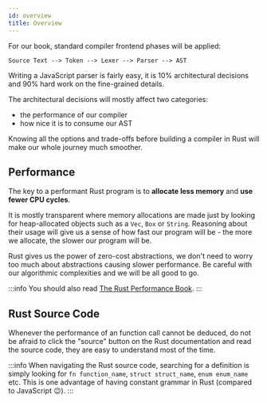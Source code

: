 ```yaml
---
id: overview
title: Overview
---
```


For our book, standard compiler frontend phases will be applied:

```markup
Source Text --> Token --> Lexer --> Parser --> AST
```

Writing a JavaScript parser is fairly easy,
it is 10% architectural decisions and 90% hard work on the fine-grained details.

The architectural decisions will mostly affect two categories:

- the performance of our compiler
- how nice it is to consume our AST

Knowing all the options and trade-offs before building a compiler in Rust will make our whole journey much smoother.

## Performance

The key to a performant Rust program is to **allocate less memory** and **use fewer CPU cycles**.

It is mostly transparent where memory allocations are made just by looking for heap-allocated objects such as a `Vec`, `Box` or `String`.
Reasoning about their usage will give us a sense of how fast our program will be - the more we allocate, the slower our program will be.

Rust gives us the power of zero-cost abstractions, we don't need to worry too much about abstractions causing slower performance.
Be careful with our algorithmic complexities and we will be all good to go.

:::info
You should also read [The Rust Performance Book](https://nnethercote.github.io/perf-book/introduction.html).
:::

## Rust Source Code

Whenever the performance of an function call cannot be deduced,
do not be afraid to click the "source" button on the Rust documentation and read the source code,
they are easy to understand most of the time.

:::info
When navigating the Rust source code, searching for a definition is simply looking for
`fn function_name`, `struct struct_name`, `enum enum_name` etc.
This is one advantage of having constant grammar in Rust (compared to JavaScript 😉).
:::
